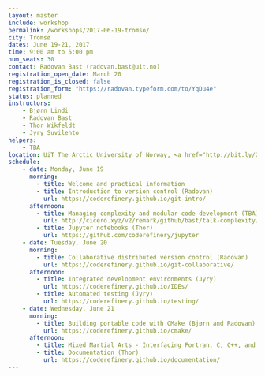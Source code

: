 ```yaml
---
layout: master
include: workshop
permalink: /workshops/2017-06-19-tromso/
city: Tromsø
dates: June 19-21, 2017
time: 9:00 am to 5:00 pm
num_seats: 30
contact: Radovan Bast (radovan.bast@uit.no)
registration_open_date: March 20
registration_is_closed: false
registration_form: "https://radovan.typeform.com/to/YqDu4e"
status: planned
instructors:
    - Bjørn Lindi
    - Radovan Bast
    - Thor Wikfeldt
    - Jyry Suvilehto
helpers:
    - TBA
location: UiT The Arctic University of Norway, <a href="http://bit.ly/2ntu76T" target="_blank">Room TEO-H1 1.425</a>.
schedule:
    - date: Monday, June 19
      morning:
        - title: Welcome and practical information
        - title: Introduction to version control (Radovan)
          url: https://coderefinery.github.io/git-intro/
      afternoon:
        - title: Managing complexity and modular code development (TBA)
          url: http://cicero.xyz/v2/remark/github/bast/talk-complexity/master/talk.md/
        - title: Jupyter notebooks (Thor)
          url: https://github.com/coderefinery/jupyter
    - date: Tuesday, June 20
      morning:
        - title: Collaborative distributed version control (Radovan)
          url: https://coderefinery.github.io/git-collaborative/
      afternoon:
        - title: Integrated development environments (Jyry)
          url: https://coderefinery.github.io/IDEs/
        - title: Automated testing (Jyry)
          url: https://coderefinery.github.io/testing/
    - date: Wednesday, June 21
      morning:
        - title: Building portable code with CMake (Bjørn and Radovan)
          url: https://coderefinery.github.io/cmake/
      afternoon:
        - title: Mixed Martial Arts - Interfacing Fortran, C, C++, and Python for Great Good! (Bjørn and Radovan)
        - title: Documentation (Thor)
          url: https://coderefinery.github.io/documentation/
---
```

